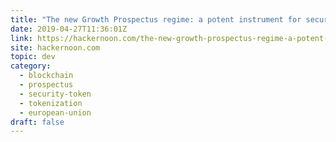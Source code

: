 ```yaml
---
title: "The new Growth Prospectus regime: a potent instrument for security token offerings"
date: 2019-04-27T11:36:01Z
link: https://hackernoon.com/the-new-growth-prospectus-regime-a-potent-instrument-for-security-token-offerings-9acd9734602f?source=rss----3a8144eabfe3---4
site: hackernoon.com
topic: dev
category:
  - blockchain
  - prospectus
  - security-token
  - tokenization
  - european-union
draft: false
---
```

